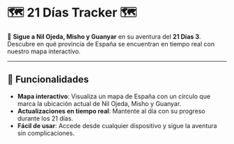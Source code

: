 # 🗺️ 21 Días Tracker 🗺️

🎯 **Sigue a Nil Ojeda, Misho y Guanyar** en su aventura del **21 Días 3**. Descubre en qué provincia de España se encuentran en tiempo real con nuestro mapa interactivo.

---

## 🚀 Funcionalidades
- **Mapa interactivo**: Visualiza un mapa de España con un círculo que marca la ubicación actual de Nil Ojeda, Misho y Guanyar.
- **Actualizaciones en tiempo real**: Mantente al día con su progreso durante los 21 días.
- **Fácil de usar**: Accede desde cualquier dispositivo y sigue la aventura sin complicaciones.
